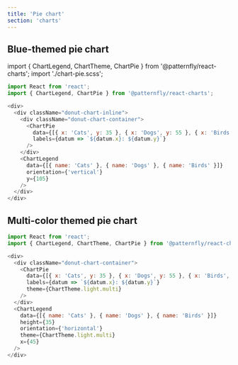 ```yaml
---
title: 'Pie chart'
section: 'charts'
---
```


## Blue-themed pie chart

import { ChartLegend, ChartTheme, ChartPie } from '@patternfly/react-charts';
import './chart-pie.scss';

```js
import React from 'react';
import { ChartLegend, ChartPie } from '@patternfly/react-charts';

<div>
  <div className="donut-chart-inline">
    <div className="donut-chart-container">
      <ChartPie
        data={[{ x: 'Cats', y: 35 }, { x: 'Dogs', y: 55 }, { x: 'Birds', y: 10 }]}
        labels={datum => `${datum.x}: ${datum.y}`}
      />
    </div>
    <ChartLegend
      data={[{ name: 'Cats' }, { name: 'Dogs' }, { name: 'Birds' }]}
      orientation={'vertical'}
      y={105}
    />
  </div>
</div>
```

## Multi-color themed pie chart
```js
import React from 'react';
import { ChartLegend, ChartTheme, ChartPie } from '@patternfly/react-charts';

<div>
  <div className="donut-chart-container">
    <ChartPie
      data={[{ x: 'Cats', y: 35 }, { x: 'Dogs', y: 55 }, { x: 'Birds', y: 10 }]}
      labels={datum => `${datum.x}: ${datum.y}`}
      theme={ChartTheme.light.multi}
    />
  </div>
  <ChartLegend
    data={[{ name: 'Cats' }, { name: 'Dogs' }, { name: 'Birds' }]}
    height={35}
    orientation={'horizontal'}
    theme={ChartTheme.light.multi}
    x={45}
  />
</div>
```
